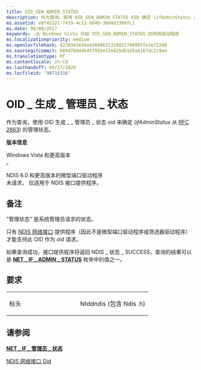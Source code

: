 ```yaml
---
title: OID_GEN_ADMIN_STATUS
description: 作为查询，使用 OID_GEN_ADMIN_STATUS OID 确定 (ifAdminStatus 从 RFC 2863) 的管理状态。
ms.assetid: e8f45521-7419-4c11-b84b-36d4d3306fc2
ms.date: 08/08/2017
keywords: -从 Windows Vista 开始 OID_GEN_ADMIN_STATUS 的网络驱动程序
ms.localizationpriority: medium
ms.openlocfilehash: d220343e56ee1684631328852740997fe2e72200
ms.sourcegitcommit: b84d760d4b45795be12e625db1d5a4167dc2c9ee
ms.translationtype: MT
ms.contentlocale: zh-CN
ms.lasthandoff: 09/17/2020
ms.locfileid: "90716316"
---
```

# <a name="oid_gen_admin_status"></a>OID \_ 生成 \_ 管理员 \_ 状态


作为查询，使用 OID 生成 \_ \_ 管理员 \_ 状态 oid 来确定 (*ifAdminStatus* 从 [RFC 2863](https://go.microsoft.com/fwlink/p/?linkid=84054)) 的管理状态。

**版本信息**

<a href="" id="windows-vista-and-later"></a>Windows Vista 和更高版本  
。

<a href="" id="ndis-6-0-and-later-miniport-drivers"></a>NDIS 6.0 和更高版本的微型端口驱动程序  
未请求。 仅适用于 NDIS 接口提供程序。

<a name="remarks"></a>备注
-------

"管理状态" 是系统管理员请求的状态。

只有 [NDIS 网络接口](./ndis-network-interfaces2.md) 提供程序（因此不是微型端口驱动程序或筛选器驱动程序）才能支持此 OID 作为 oid 请求。

如果查询成功，接口提供程序将返回 NDIS \_ 状态 \_ SUCCESS，查询的结果可以是 [**NET \_ IF \_ ADMIN \_ STATUS**](/windows/win32/api/ifdef/ne-ifdef-_net_if_admin_status) 枚举中的值之一。

<a name="requirements"></a>要求
------------

<table>
<colgroup>
<col width="50%" />
<col width="50%" />
</colgroup>
<tbody>
<tr class="odd">
<td><p>标头</p></td>
<td>Ntddndis (包含 Ndis .h) </td>
</tr>
</tbody>
</table>

## <a name="see-also"></a>请参阅


[**NET \_ IF \_ 管理员 \_ 状态**](/windows/win32/api/ifdef/ne-ifdef-_net_if_admin_status)

[NDIS 网络接口 Oid](./ndis-network-interface-oids.md)

 

